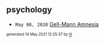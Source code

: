 ## psychology


* <code>May 08, 2020</code> [Gell-Mann Amnesia](2020-05-08T09-08-00-gell-mann-amnesia.md)

<sup><sub>generated 14 May 2021 12:25:37 by <a href='https://github.com/senorprogrammer/til'>til</a></sub></sup>
